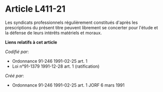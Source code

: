 # Article L411-21

Les syndicats professionnels régulièrement constitués d'après les prescriptions du présent titre peuvent librement se
concerter pour l'étude et la défense de leurs intérêts matériels et moraux.

**Liens relatifs à cet article**

_Codifié par_:

  - Ordonnance 91-246 1991-02-25 art. 1
  - Loi n°91-1379 1991-12-28 art. 1 (ratification)

_Créé par_:

  - Ordonnance 91-246 1991-02-25 art. 1 JORF 6 mars 1991
